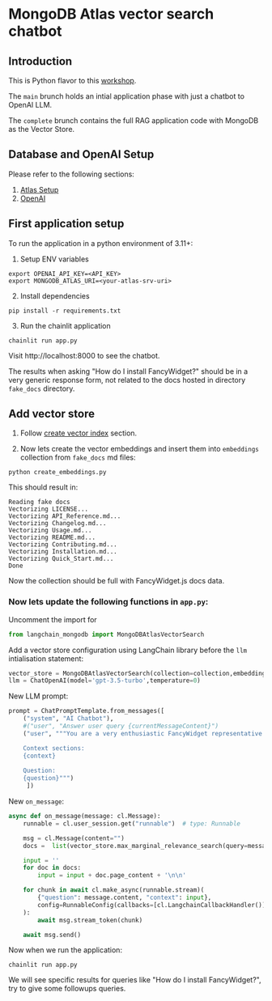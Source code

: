 # MongoDB Atlas vector search chatbot



## Introduction

This is Python flavor to this [workshop](https://mongodb-developer.github.io/vector-search-workshop/).

The `main` brunch holds an intial application phase with just a chatbot to OpenAI LLM.

The `complete` brunch contains the full RAG application code with MongoDB as the Vector Store.


## Database and OpenAI Setup

Please refer to the following sections:
1. [Atlas Setup](https://mongodb-developer.github.io/vector-search-workshop/docs/category/mongodb-atlas)
2. [OpenAI](https://mongodb-developer.github.io/vector-search-workshop/docs/category/openai)



## First application setup

To run the application in a python environment of 3.11+:

1. Setup ENV variables
```
export OPENAI_API_KEY=<API_KEY>
export MONGODB_ATLAS_URI=<your-atlas-srv-uri>
```

2. Install dependencies
```
pip install -r requirements.txt
```

3. Run the chainlit application
```
chainlit run app.py
```

Visit http://localhost:8000 to see the chatbot.

The results when asking "How do I install FancyWidget?" should be in a very generic response form, not related to the docs hosted in directory `fake_docs` directory.


## Add vector store

1. Follow [create vector index](https://mongodb-developer.github.io/vector-search-workshop/docs/vector-search/create-index) section.

2. Now lets create the vector embeddings and insert them into `embeddings` collection from `fake_docs` md files:
```
python create_embeddings.py
```

This should result in:
```
Reading fake docs
Vectorizing LICENSE...
Vectorizing API_Reference.md...
Vectorizing Changelog.md...
Vectorizing Usage.md...
Vectorizing README.md...
Vectorizing Contributing.md...
Vectorizing Installation.md...
Vectorizing Quick_Start.md...
Done
```

Now the collection should be full with FancyWidget.js docs data.

### Now lets update the following functions in `app.py`:

Uncomment the import for 

```python
from langchain_mongodb import MongoDBAtlasVectorSearch
```

Add a vector store configuration using LangChain library before the `llm` intialisation statement:
```python
vector_store = MongoDBAtlasVectorSearch(collection=collection,embedding=OpenAIEmbeddings(), index_name='vector_index', text_key='text', embedding_key='embedding')
llm = ChatOpenAI(model='gpt-3.5-turbo',temperature=0)
```

New LLM prompt:
```python
prompt = ChatPromptTemplate.from_messages([
    ("system", "AI Chatbot"),
    #("user", "Answer user query {currentMessageContent}")
    ("user", """You are a very enthusiastic FancyWidget representative who loves to help people! Given the following sections from the FancyWidget documentation, answer the question using only that information, outputted in markdown format. If you are unsure and the answer is not explicitly written in the documentation, say 'Sorry, I don't know how to help with that'.

    Context sections:
    {context}
  
    Question: 
    {question}""")
     ])
```

New `on_message`:
```python
async def on_message(message: cl.Message):
    runnable = cl.user_session.get("runnable")  # type: Runnable

    msg = cl.Message(content="")
    docs =  list(vector_store.max_marginal_relevance_search(query=message.content, k=20, fetch_k=20, lambda_mult=0.1))

    input = ''
    for doc in docs:
        input = input + doc.page_content + '\n\n'

    for chunk in await cl.make_async(runnable.stream)(
        {"question": message.content, "context": input},
        config=RunnableConfig(callbacks=[cl.LangchainCallbackHandler()]),
    ):
        await msg.stream_token(chunk)

    await msg.send()
```

Now when we run the application:
```
chainlit run app.py
```

We will see specific results for queries like "How do I install FancyWidget?", try to give some followups queries.



